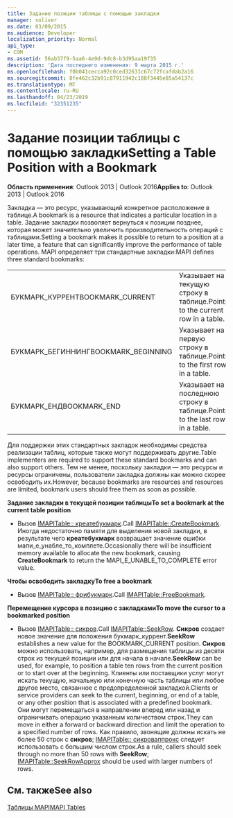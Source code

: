 ```yaml
---
title: Задание позиции таблицы с помощью закладки
manager: soliver
ms.date: 03/09/2015
ms.audience: Developer
localization_priority: Normal
api_type:
- COM
ms.assetid: 56ab37f9-5aa6-4e9d-9dc8-b3d95aa19f35
description: 'Дата последнего изменения: 9 марта 2015 г.'
ms.openlocfilehash: f0b041cecca92c0ced32631c67c72fcafdab2a16
ms.sourcegitcommit: 8fe462c32b91c87911942c188f3445e85a54137c
ms.translationtype: MT
ms.contentlocale: ru-RU
ms.lasthandoff: 04/23/2019
ms.locfileid: "32351235"
---
```

# <a name="setting-a-table-position-with-a-bookmark"></a><span data-ttu-id="632b2-103">Задание позиции таблицы с помощью закладки</span><span class="sxs-lookup"><span data-stu-id="632b2-103">Setting a Table Position with a Bookmark</span></span>

  
  
<span data-ttu-id="632b2-104">**Область применения**: Outlook 2013 | Outlook 2016</span><span class="sxs-lookup"><span data-stu-id="632b2-104">**Applies to**: Outlook 2013 | Outlook 2016</span></span> 
  
<span data-ttu-id="632b2-105">Закладка — это ресурс, указывающий конкретное расположение в таблице.</span><span class="sxs-lookup"><span data-stu-id="632b2-105">A bookmark is a resource that indicates a particular location in a table.</span></span> <span data-ttu-id="632b2-106">Задание закладки позволяет вернуться к позиции позднее, которая может значительно увеличить производительность операций с таблицами.</span><span class="sxs-lookup"><span data-stu-id="632b2-106">Setting a bookmark makes it possible to return to a position at a later time, a feature that can significantly improve the performance of table operations.</span></span> <span data-ttu-id="632b2-107">MAPI определяет три стандартные закладки:</span><span class="sxs-lookup"><span data-stu-id="632b2-107">MAPI defines three standard bookmarks:</span></span> 
  
|||
|:-----|:-----|
|<span data-ttu-id="632b2-108">БУКМАРК_КУРРЕНТ</span><span class="sxs-lookup"><span data-stu-id="632b2-108">BOOKMARK_CURRENT</span></span>  <br/> |<span data-ttu-id="632b2-109">Указывает на текущую строку в таблице.</span><span class="sxs-lookup"><span data-stu-id="632b2-109">Points to the current row in a table.</span></span>  <br/> |
|<span data-ttu-id="632b2-110">БУКМАРК_БЕГИННИНГ</span><span class="sxs-lookup"><span data-stu-id="632b2-110">BOOKMARK_BEGINNING</span></span>  <br/> |<span data-ttu-id="632b2-111">Указывает на первую строку в таблице.</span><span class="sxs-lookup"><span data-stu-id="632b2-111">Points to the first row in a table.</span></span>  <br/> |
|<span data-ttu-id="632b2-112">БУКМАРК_ЕНД</span><span class="sxs-lookup"><span data-stu-id="632b2-112">BOOKMARK_END</span></span>  <br/> |<span data-ttu-id="632b2-113">Указывает на последнюю строку в таблице.</span><span class="sxs-lookup"><span data-stu-id="632b2-113">Points to the last row in a table.</span></span>  <br/> |
   
<span data-ttu-id="632b2-114">Для поддержки этих стандартных закладок необходимы средства реализации таблиц, которые также могут поддерживать другие.</span><span class="sxs-lookup"><span data-stu-id="632b2-114">Table implementers are required to support these standard bookmarks and can also support others.</span></span> <span data-ttu-id="632b2-115">Тем не менее, поскольку закладки — это ресурсы и ресурсы ограничены, пользователи закладка должны как можно скорее освободить их.</span><span class="sxs-lookup"><span data-stu-id="632b2-115">However, because bookmarks are resources and resources are limited, bookmark users should free them as soon as possible.</span></span> 
  
 <span data-ttu-id="632b2-116">**Задание закладки в текущей позиции таблицы**</span><span class="sxs-lookup"><span data-stu-id="632b2-116">**To set a bookmark at the current table position**</span></span>
  
- <span data-ttu-id="632b2-117">Вызов [IMAPITable:: креатебукмарк](imapitable-createbookmark.md).</span><span class="sxs-lookup"><span data-stu-id="632b2-117">Call [IMAPITable::CreateBookmark](imapitable-createbookmark.md).</span></span> <span data-ttu-id="632b2-118">Иногда недостаточно памяти для выделения новой закладки, в результате чего **креатебукмарк** возвращает значение ошибки мапи_е_унабле_то_комплете.</span><span class="sxs-lookup"><span data-stu-id="632b2-118">Occasionally there will be insufficient memory available to allocate the new bookmark, causing **CreateBookmark** to return the MAPI_E_UNABLE_TO_COMPLETE error value.</span></span> 
    
 <span data-ttu-id="632b2-119">**Чтобы освободить закладку**</span><span class="sxs-lookup"><span data-stu-id="632b2-119">**To free a bookmark**</span></span>
  
- <span data-ttu-id="632b2-120">Вызов [IMAPITable:: фрибукмарк](imapitable-freebookmark.md).</span><span class="sxs-lookup"><span data-stu-id="632b2-120">Call [IMAPITable::FreeBookmark](imapitable-freebookmark.md).</span></span>
    
 <span data-ttu-id="632b2-121">**Перемещение курсора в позицию с закладками**</span><span class="sxs-lookup"><span data-stu-id="632b2-121">**To move the cursor to a bookmarked position**</span></span>
  
- <span data-ttu-id="632b2-122">Вызов [IMAPITable:: сикров](imapitable-seekrow.md).</span><span class="sxs-lookup"><span data-stu-id="632b2-122">Call [IMAPITable::SeekRow](imapitable-seekrow.md).</span></span> <span data-ttu-id="632b2-123">**Сикров** создает новое значение для положения букмарк_куррент.</span><span class="sxs-lookup"><span data-stu-id="632b2-123">**SeekRow** establishes a new value for the BOOKMARK_CURRENT position.</span></span> <span data-ttu-id="632b2-124">**Сикров** можно использовать, например, для размещения таблицы из десяти строк из текущей позиции или для начала в начале.</span><span class="sxs-lookup"><span data-stu-id="632b2-124">**SeekRow** can be used, for example, to position a table ten rows from the current position or to start over at the beginning.</span></span> <span data-ttu-id="632b2-125">Клиенты или поставщики услуг могут искать текущую, начальную или конечную часть таблицы или любое другое место, связанное с предопределенной закладкой.</span><span class="sxs-lookup"><span data-stu-id="632b2-125">Clients or service providers can seek to the current, beginning, or end of a table, or any other position that is associated with a predefined bookmark.</span></span> <span data-ttu-id="632b2-126">Они могут перемещаться в направлении вперед или назад и ограничивать операцию указанным количеством строк.</span><span class="sxs-lookup"><span data-stu-id="632b2-126">They can move in either a forward or backward direction and limit the operation to a specified number of rows.</span></span> <span data-ttu-id="632b2-127">Как правило, звонящие должны искать не более 50 строк с **сикров**; [IMAPITable:: сикроваппрокс](imapitable-seekrowapprox.md) следует использовать с большим числом строк.</span><span class="sxs-lookup"><span data-stu-id="632b2-127">As a rule, callers should seek through no more than 50 rows with **SeekRow**; [IMAPITable::SeekRowApprox](imapitable-seekrowapprox.md) should be used with larger numbers of rows.</span></span> 
    
## <a name="see-also"></a><span data-ttu-id="632b2-128">См. также</span><span class="sxs-lookup"><span data-stu-id="632b2-128">See also</span></span>



[<span data-ttu-id="632b2-129">Таблицы MAPI</span><span class="sxs-lookup"><span data-stu-id="632b2-129">MAPI Tables</span></span>](mapi-tables.md)


